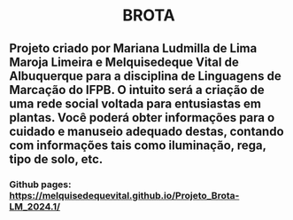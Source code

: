 <div align="center">
  <h1>BROTA</h1>
</div>


## Projeto criado por Mariana Ludmilla de Lima Maroja Limeira e Melquisedeque Vital de Albuquerque para a disciplina de Linguagens de Marcação do IFPB. O intuito será a criação de uma rede social voltada para entusiastas em plantas. Você poderá obter informações para o cuidado e manuseio adequado destas, contando com informações tais como iluminação, rega, tipo de solo, etc.

### Github pages: https://melquisedequevital.github.io/Projeto_Brota-LM_2024.1/
